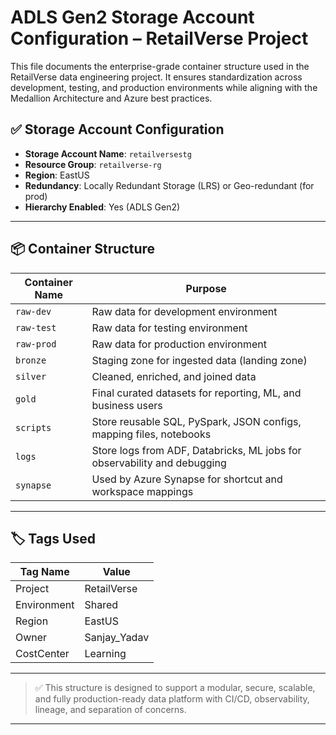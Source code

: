 # ADLS Gen2 Storage Account Configuration – RetailVerse Project

This file documents the enterprise-grade container structure used in the RetailVerse data engineering project. It ensures standardization across development, testing, and production environments while aligning with the Medallion Architecture and Azure best practices.

## ✅ Storage Account Configuration

- **Storage Account Name**: `retailversestg`
- **Resource Group**: `retailverse-rg`
- **Region**: EastUS
- **Redundancy**: Locally Redundant Storage (LRS) or Geo-redundant (for prod)
- **Hierarchy Enabled**: Yes (ADLS Gen2)

---

## 📦 Container Structure

| Container Name | Purpose |
|----------------|---------|
| `raw-dev` | Raw data for development environment |
| `raw-test` | Raw data for testing environment |
| `raw-prod` | Raw data for production environment |
| `bronze` | Staging zone for ingested data (landing zone) |
| `silver` | Cleaned, enriched, and joined data |
| `gold` | Final curated datasets for reporting, ML, and business users |
| `scripts` | Store reusable SQL, PySpark, JSON configs, mapping files, notebooks |
| `logs` | Store logs from ADF, Databricks, ML jobs for observability and debugging |
| `synapse` | Used by Azure Synapse for shortcut and workspace mappings |

---

## 🏷️ Tags Used

| Tag Name   | Value           |
|------------|-----------------|
| Project    | RetailVerse     |   
| Environment | Shared         |        
| Region     | EastUS          |
| Owner      |Sanjay_Yadav     |
| CostCenter | Learning        |

---




> ✅ This structure is designed to support a modular, secure, scalable, and fully production-ready data platform with CI/CD, observability, lineage, and separation of concerns.

---




